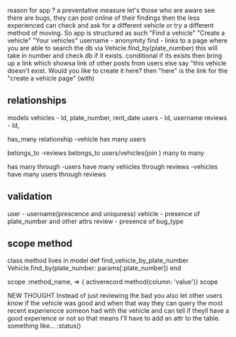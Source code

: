 
reason for app ?
a preventative measure
let's those who are aware see there are bugs, they can post online of their findings then the less experienced can check and ask for a different vehicle or try a different method of moving. So app is structured as such
"Find a vehicle" "Create a vehicle" "Your vehicles"
username - anonymity
find - links to a page where you are able to search the db via Vehicle.find_by(plate_number) this will take in number and check db if it exists. conditional 
if its exists then bring up a link which showsa link of other posts from users else say "this vehicle doesn't exist. Would you like to create it here? then "here" is the link for the "create a vehicle page" (with)

relationships
----------------

models 
vehicles - Id, plate_number, rent_date
users - Id, username
reviews - Id, 

has_many relationship
-vehicle has many users

belongs_to 
-reviews belongs_to users/vehicles(join
) many to many

has many through
-users have many vehicles through reviews
-vehicles have many users through reviews

validation
-----------
user - username(prescence and uniquness)
vehicle - presence of plate_number and other attrs
review - presence of bug_type

scope method
-------------
class method
lives in model
 def find_vehicle_by_plate_number
 Vehicle.find_by(plate_number: params[:plate_number])
 end

 scope :method_name, => { activerecord method(column: 'value')}
 scope 

 NEW THOUGHT 
 Instead of just reviewing the bad you also let other users know if the vehicle was good and when that way they can query the most recent experiencce someon had with the vehicle and can tell if theyll have a good experience or not so that means I'll have to add an attr to the table. something like... :status()